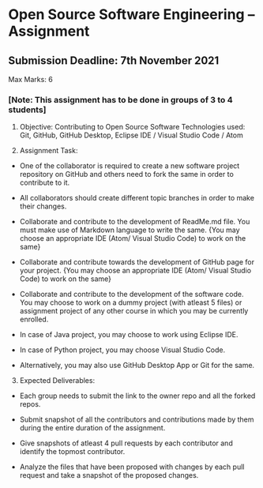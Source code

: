 # Open Source Software Engineering – Assignment
## Submission Deadline: 7th November 2021
Max Marks: 6

### [Note: This assignment has to be done in groups of 3 to 4 students]

1. Objective: Contributing to Open Source Software
Technologies used: Git, GitHub, GitHub Desktop, Eclipse IDE / Visual Studio Code / Atom

2. Assignment Task:
- One of the collaborator is required to create a new software project repository on GitHub and others need to fork the same in order to contribute to it.
- All collaborators should create different topic branches in order to make their changes.
- Collaborate and contribute to the development of ReadMe.md file. You must make use of Markdown language to write the same.
    {You may choose an appropriate IDE (Atom/ Visual Studio Code) to work on the same}
- Collaborate and contribute towards the development of GitHub page for your project.
    {You may choose an appropriate IDE (Atom/ Visual Studio Code) to work on the same}

- Collaborate and contribute to the development of the software code. You may choose to work on a dummy project (with atleast 5 files) or assignment project of any other course in which you may be currently enrolled.
- In case of Java project, you may choose to work using Eclipse IDE.
- In case of Python project, you may choose Visual Studio Code.
- Alternatively, you may also use GitHub Desktop App or Git for the same.

3. Expected Deliverables:
- Each group needs to submit the link to the owner repo and all the forked repos.

- Submit snapshot of all the contributors and contributions made by them during the entire duration of the assignment.
- Give snapshots of atleast 4 pull requests by each contributor and identify the topmost contributor.
- Analyze the files that have been proposed with changes by each pull request and take a snapshot of the proposed changes.

